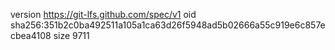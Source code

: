 version https://git-lfs.github.com/spec/v1
oid sha256:351b2c0ba492511a105a1ca63d26f5948ad5b02666a55c919e6c857ecbea4108
size 9711
